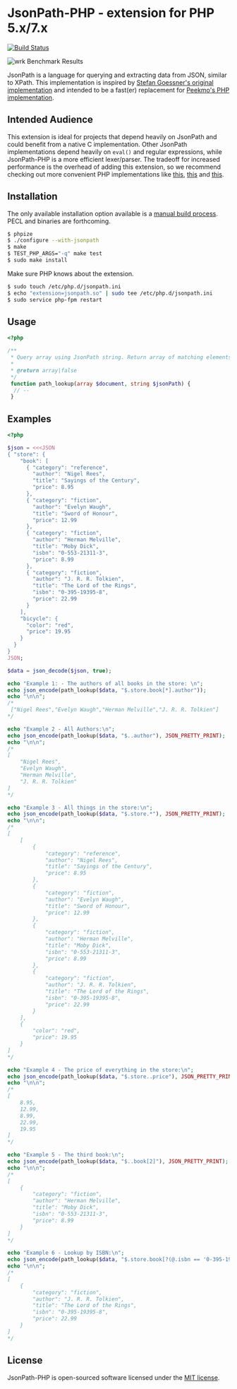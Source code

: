 # JsonPath-PHP - extension for PHP 5.x/7.x

[![Build Status](https://travis-ci.org/mkaminski1988/jsonpath.svg?branch=master)](https://travis-ci.org/mkaminski1988/jsonpath)

![wrk Benchmark Results](https://cloud.githubusercontent.com/assets/2894330/16245444/e95992be-37ce-11e6-82f9-ad59495fc510.png)

JsonPath is a language for querying and extracting data from JSON, similar to 
XPath. This implementation is inspired by [Stefan Goessner's original implementation](http://goessner.net/articles/JsonPath/) 
and intended to be a fast(er) replacement for [Peekmo's PHP implementation](https://github.com/Peekmo/JsonPath).

## Intended Audience

This extension is ideal for projects that depend heavily on JsonPath and could benefit from a native C implementation. Other 
JsonPath implementations depend heavily on `eval()` and regular expressions, while JsonPath-PHP is a more efficient lexer/parser.
The tradeoff for increased performance is the overhead of adding this extension, so we recommend checking out more convenient
PHP implementations like [this](https://github.com/Peekmo/JsonPath), [this](https://github.com/FlowCommunications/JSONPath)
and [this](https://github.com/Skyscanner/JsonPath-PHP).

## Installation

The only available installation option available is a [manual build process](http://php.net/manual/en/install.pecl.phpize.php). PECL and
binaries are forthcoming.

```bash
$ phpize
$ ./configure --with-jsonpath
$ make
$ TEST_PHP_ARGS="-q" make test
$ sudo make install
```

Make sure PHP knows about the extension.

```bash
$ sudo touch /etc/php.d/jsonpath.ini
$ echo "extension=jsonpath.so" | sudo tee /etc/php.d/jsonpath.ini
$ sudo service php-fpm restart
```

## Usage

```php
<?php

/**
 * Query array using JsonPath string. Return array of matching elements or false if nothing was found.
 * 
 * @return array|false
 */
 function path_lookup(array $document, string $jsonPath) {
  // -- 
 }
```

## Examples

```php
<?php

$json = <<<JSON
{ "store": {
    "book": [ 
      { "category": "reference",
        "author": "Nigel Rees",
        "title": "Sayings of the Century",
        "price": 8.95
      },
      { "category": "fiction",
        "author": "Evelyn Waugh",
        "title": "Sword of Honour",
        "price": 12.99
      },
      { "category": "fiction",
        "author": "Herman Melville",
        "title": "Moby Dick",
        "isbn": "0-553-21311-3",
        "price": 8.99
      },
      { "category": "fiction",
        "author": "J. R. R. Tolkien",
        "title": "The Lord of the Rings",
        "isbn": "0-395-19395-8",
        "price": 22.99
      }
    ],
    "bicycle": {
      "color": "red",
      "price": 19.95
    }
  }
}
JSON;

$data = json_decode($json, true);

echo "Example 1: - The authors of all books in the store: \n";
echo json_encode(path_lookup($data, "$.store.book[*].author"));
echo "\n\n";
/*
 ["Nigel Rees","Evelyn Waugh","Herman Melville","J. R. R. Tolkien"]
*/

echo "Example 2 - All Authors:\n";
echo json_encode(path_lookup($data, "$..author"), JSON_PRETTY_PRINT);
echo "\n\n";
/*
[
    "Nigel Rees",
    "Evelyn Waugh",
    "Herman Melville",
    "J. R. R. Tolkien"
]
*/

echo "Example 3 - All things in the store:\n";
echo json_encode(path_lookup($data, "$.store.*"), JSON_PRETTY_PRINT);
echo "\n\n";
/*
[
    [
        {
            "category": "reference",
            "author": "Nigel Rees",
            "title": "Sayings of the Century",
            "price": 8.95
        },
        {
            "category": "fiction",
            "author": "Evelyn Waugh",
            "title": "Sword of Honour",
            "price": 12.99
        },
        {
            "category": "fiction",
            "author": "Herman Melville",
            "title": "Moby Dick",
            "isbn": "0-553-21311-3",
            "price": 8.99
        },
        {
            "category": "fiction",
            "author": "J. R. R. Tolkien",
            "title": "The Lord of the Rings",
            "isbn": "0-395-19395-8",
            "price": 22.99
        }
    ],
    {
        "color": "red",
        "price": 19.95
    }
]
*/

echo "Example 4 - The price of everything in the store:\n";
echo json_encode(path_lookup($data, "$.store..price"), JSON_PRETTY_PRINT);
echo "\n\n";
/*
[
    8.95,
    12.99,
    8.99,
    22.99,
    19.95
]
*/

echo "Example 5 - The third book:\n";
echo json_encode(path_lookup($data, "$..book[2]"), JSON_PRETTY_PRINT);
echo "\n\n";
/*
[
    {
        "category": "fiction",
        "author": "Herman Melville",
        "title": "Moby Dick",
        "isbn": "0-553-21311-3",
        "price": 8.99
    }
]
*/

echo "Example 6 - Lookup by ISBN:\n";
echo json_encode(path_lookup($data, "$.store.book[?(@.isbn == '0-395-19395-8')]"), JSON_PRETTY_PRINT);
echo "\n\n";
/*
[
    {
        "category": "fiction",
        "author": "J. R. R. Tolkien",
        "title": "The Lord of the Rings",
        "isbn": "0-395-19395-8",
        "price": 22.99
    }
]
*/
```
## License

JsonPath-PHP is open-sourced software licensed under the [MIT license](http://opensource.org/licenses/MIT).
